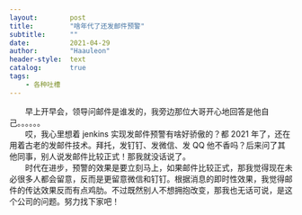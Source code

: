 ```yaml
---
layout:        post
title:         "啥年代了还发邮件预警"
subtitle:      ""
date:          2021-04-29
author:        "Haauleon"
header-style:  text
catalog:       true
tags:
    - 各种吐槽
---
```


&emsp;&emsp;早上开早会，领导问邮件是谁发的，我旁边那位大哥开心地回答是他自己。。。。。。        
&emsp;&emsp;哎，我心里想着 jenkins 实现发邮件预警有啥好骄傲的？都 2021 年了，还在用着古老的发邮件技术。拜托，发钉钉、发微信、发 QQ 他不香吗？后来问了其他同事，别人说发邮件比较正式！那我就没话说了。       
&emsp;&emsp;时代在进步，预警的效果是要立刻马上，如果邮件比较正式，那我觉得现在未必很多人都会留意，反而是更留意微信和钉钉。根据消息的即时性效果，我觉得邮件的传达效果反而有点鸡肋。不过既然别人不想拥抱改变，那我也无话可说，是这个公司的问题。努力找下家吧！